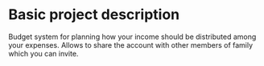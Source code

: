 # Basic project description
Budget system for planning how your income should be distributed among your expenses. Allows to share the account with other members of family which you can invite.
